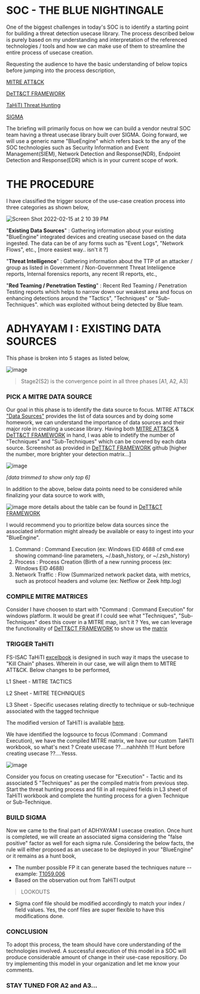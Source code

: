 # SOC - THE BLUE NIGHTINGALE

One of the biggest challenges in today's SOC is to identify a starting point for building a threat detection usecase library. The process described below is purely based on my understanding and interpretation of the referenced technologies / tools and how we can make use of them to streamline the entire process of usecase creation.

Requesting the audience to have the basic understanding of below topics before jumping into the process description,

[MITRE ATT&CK](https://attack.mitre.org/)

[DeTT&CT FRAMEWORK](https://github.com/rabobank-cdc/DeTTECT)

[TaHiTI Threat Hunting](https://www.betaalvereniging.nl/en/safety/tahiti/)

[SIGMA](https://github.com/SigmaHQ/sigma)


The briefing will primarily focus on how we can build a vendor neutral SOC team having a threat usecase library built over SIGMA. Going forward, we will use a generic name "BlueEngine" which refers back to the any of the SOC technologies such as Security Information and Event Management(SIEM), Network Detection and Response(NDR), Endpoint Detection and Response(EDR) which is in your current scope of work.

# THE PROCEDURE

I have classified the trigger source of the use-case creation process into three categories as shown below,

 ![Screen Shot 2022-02-15 at 2 10 39 PM](https://user-images.githubusercontent.com/86832373/154040418-f83eb211-5aa6-422e-a3e6-981faa3ca1fd.png)


"**Existing Data Sources**" : Gathering information about your existing "BlueEngine" integrated devices and creating usecase based on the data ingested. The data can be of any forms such as "Event Logs", "Network Flows", etc., [more easiest way.. isn't it ?]

"**Threat Intelligence**" : Gathering information about the TTP of an attacker / group as listed in Government / Non-Government Threat Inteliigence reports, Internal forensics reports, any recent IR reports, etc.,

"**Red Teaming / Penetration Testing**" : Recent Red Teaming / Penetration Testing reports which helps to narrow down our weakest area and focus on enhancing detections around the "Tactics", "Techniques" or "Sub-Techniques". which was exploited without being detected by Blue team.

# **ADHYAYAM I : EXISTING DATA SOURCES**

This phase is broken into 5 stages as listed below,

![image](https://user-images.githubusercontent.com/86832373/152855379-a103cb13-0376-434a-89f3-3d439c7dc321.png)

> Stage2(S2) is the convergence point in all three phases [A1, A2, A3]

### PICK A MITRE DATA SOURCE
Our goal in this phase is to identify the data source to focus. MITRE ATT&CK ["Data Sources"](https://attack.mitre.org/datasources/) provides the list of data sources and by doing some homework, we can understand the importance of data sources and their major role in creating a usecase library. Having both [MITRE ATT&CK](https://attack.mitre.org/) & [DeTT&CT FRAMEWORK](https://github.com/rabobank-cdc/DeTTECT) in hand, I was able to indetify the number of "Techniques" and "Sub-Techniques" which can be covered by each data source. Screenshot as provided in [DeTT&CT FRAMEWORK](https://github.com/rabobank-cdc/DeTTECT) github [higher the number, more brighter your detection matrix...]

![image](https://user-images.githubusercontent.com/86832373/152853649-cf9b3f17-1344-4c1a-a43a-96f663979be5.png)

_[data trimmed to show only top 6]_

In addition to the above, below data points need to be considered while finalizing your data source to work with,

![image](https://user-images.githubusercontent.com/86832373/152856722-0dce957a-88e3-4af4-aa1d-1c6f89883ff8.png)
more details about the table can be found in [DeTT&CT FRAMEWORK](https://github.com/rabobank-cdc/DeTTECT)

I would recommend you to prioritize below data sources since the associated information might already be available or easy to ingest into your "BlueEngine". 

1. Command : Command Execution (ex: Windows EID 4688 of cmd.exe showing command-line parameters, ~/.bash_history, or ~/.zsh_history)
2. Process : Process Creation (Birth of a new running process (ex: Windows EID 4688)
3. Network Traffic : Flow (Summarized network packet data, with metrics, such as protocol headers and volume (ex: Netflow or Zeek http.log)

### COMPILE MITRE MATRICES

Consider I have choosen to start with "Command : Command Execution" for windows platform. It would be great if I could see what "Techniques", "Sub-Techniques" does this cover in a MITRE map, isn't it ? Yes, we can leverage the functionality of [DeTT&CT FRAMEWORK](https://github.com/rabobank-cdc/DeTTECT) to show us the [matrix](https://github.com/OpenSourceTechie/bluenightingale/blob/main/Command_Command_Execution_MITRE.svg)

### TRIGGER TaHiTI

FS-ISAC TaHiTI [excelbook](https://www.betaalvereniging.nl/wp-content/uploads/Magma-for-Threat-Hunting.xlsx) is designed in such way it maps the usecase to "Kill Chain" phases. Wherein in our case, we will align them to MITRE ATT&CK. Below changes to be performed,

L1 Sheet - MITRE TACTICS

L2 Sheet - MITRE TECHNIQUES

L3 Sheet - Specific usecases relating directly to technique or sub-technique associated with the tagged technique

The modified version of TaHiTI is available [here](https://github.com/OpenSourceTechie/bluenightingale/blob/13ad2a3f8abec241ff5ad52705d33f2bca681eab/Magma-for-Threat-Hunting_Modifiedv1.0.xlsx).

We have identified the logsource to focus (Command : Command Execution), we have the compiled MITRE matrix, we have our custom TaHiTI workbook, so what's next ? Create usecase ??....nahhhhh !!! Hunt before creating usecase ??....Yesss.

![image](https://user-images.githubusercontent.com/86832373/152861322-cd70207d-78ec-4aed-bc47-6a7552448e23.png)

Consider you focus on creating usecase for "Execution" - Tactic and its associated 5 "Techniques" as per the compiled matrix from previous step. Start the threat hunting process and fill in all required fields in L3 sheet of TaHiTI workbook and complete the hunting process for a given Technique or Sub-Technique.

### BUILD SIGMA

Now we came to the final part of ADHYAYAM I usecase creation. Once hunt is completed, we will create an associated sigma considering the "false positive" factor as well for each sigma rule. Considering the below facts, the rule will either proposed as an usecase to be deployed in your "BlueEngine" or it remains as a hunt book,

- The number possible FP it can generate based the techniques nature -- example: [T1059.006](https://attack.mitre.org/techniques/T1059/006/)
- Based on the observation out from TaHiTI output

> LOOKOUTS

- Sigma conf file should be modified accordingly to match your index / field values. Yes, the conf files are super flexible to have this modifications done.

### CONCLUSION

To adopt this process, the team should have core understanding of the technologies involved. A successful execution of this model in a SOC will produce considerable amount of change in their use-case repositiory. Do try implementing this model in your organization and let me know your comments.

### STAY TUNED FOR A2 and A3...
